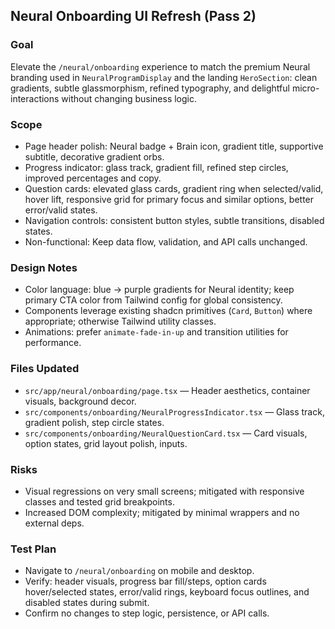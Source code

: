 ## Neural Onboarding UI Refresh (Pass 2)

### Goal
Elevate the `/neural/onboarding` experience to match the premium Neural branding used in `NeuralProgramDisplay` and the landing `HeroSection`: clean gradients, subtle glassmorphism, refined typography, and delightful micro-interactions without changing business logic.

### Scope
- Page header polish: Neural badge + Brain icon, gradient title, supportive subtitle, decorative gradient orbs.
- Progress indicator: glass track, gradient fill, refined step circles, improved percentages and copy.
- Question cards: elevated glass cards, gradient ring when selected/valid, hover lift, responsive grid for primary focus and similar options, better error/valid states.
- Navigation controls: consistent button styles, subtle transitions, disabled states.
- Non-functional: Keep data flow, validation, and API calls unchanged.

### Design Notes
- Color language: blue → purple gradients for Neural identity; keep primary CTA color from Tailwind config for global consistency.
- Components leverage existing shadcn primitives (`Card`, `Button`) where appropriate; otherwise Tailwind utility classes.
- Animations: prefer `animate-fade-in-up` and transition utilities for performance.

### Files Updated
- `src/app/neural/onboarding/page.tsx` — Header aesthetics, container visuals, background decor.
- `src/components/onboarding/NeuralProgressIndicator.tsx` — Glass track, gradient polish, step circle states.
- `src/components/onboarding/NeuralQuestionCard.tsx` — Card visuals, option states, grid layout polish, inputs.

### Risks
- Visual regressions on very small screens; mitigated with responsive classes and tested grid breakpoints.
- Increased DOM complexity; mitigated by minimal wrappers and no external deps.

### Test Plan
- Navigate to `/neural/onboarding` on mobile and desktop.
- Verify: header visuals, progress bar fill/steps, option cards hover/selected states, error/valid rings, keyboard focus outlines, and disabled states during submit.
- Confirm no changes to step logic, persistence, or API calls.



